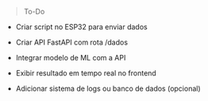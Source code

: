 > To-Do
 - Criar script no ESP32 para enviar dados

 - Criar API FastAPI com rota /dados

 - Integrar modelo de ML com a API

 - Exibir resultado em tempo real no frontend

 - Adicionar sistema de logs ou banco de dados (opcional)